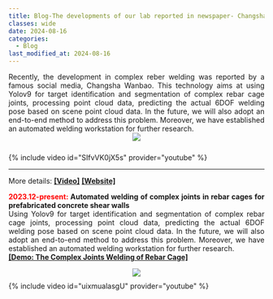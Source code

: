 ```yaml
---
title: Blog-The developments of our lab reported in newspaper- Changsha Wanbao
classes: wide
date: 2024-08-16
categories: 
  - Blog
last_modified_at: 2024-08-16
---
```


<div style="text-align: justify;">
  Recently, the development in complex reber welding was reported by a famous social media, Changsha Wanbao. This technology aims at using Yolov9 for target identification and segmentation of complex rebar cage joints, processing point cloud data, predicting the actual 6DOF welding pose based on scene point cloud data. In the future, we will also adopt an end-to-end method to address this problem. Moreover, we have established an automated welding workstation for further research.
</div>

<div style="display: flex; justify-content: center; align-items: center; margin: 0 auto;">
  <img src="/web_resources\post\picture\2024-08-16-Reported-by_CSWB.png" style="max-width: 100%; height: auto; margin-bottom: 10px;" />
</div>

{% include video id="SIfvVK0jX5s" provider="youtube" %}
<hr>
More details: 
<a href="https://www.icswb.com/h/101946/20240815/884817_m.html"><b>[Video]</b></a>
<a href="https://www.icswb.com/newspaper_article-detail-1811994.html"><b>[Website]</b></a>
<br>
<div style="text-align: justify;">
  <p><strong><font color='red'>2023.12-present:</font> Automated welding of complex  joints in rebar cages for prefabricated concrete shear walls</strong><br>
  Using Yolov9 for target identification and segmentation of complex rebar cage joints, processing point cloud data, predicting the actual 6DOF welding pose based on scene point cloud data. In the future, we will also adopt an end-to-end method to address this problem. Moreover, we have established an automated welding workstation for further research.
  <br/>
  <a href="https://youtu.be/uixmualasgU"><b>[Demo: The Complex Joints Welding of Rebar Cage]</b></a>
  </p>
</div>




<div style="display: flex; justify-content: center; align-items: center; margin: 0 auto;">
  <img src="/web_resources\project\we.png" style="max-width: 100%; height: auto; margin-bottom: 10px;" />
</div>
{% include video id="uixmualasgU" provider="youtube" %}